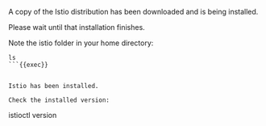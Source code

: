 
A copy of the Istio distribution has been downloaded and is being installed.

Please wait until that installation finishes.

Note the istio folder in your home directory:

```
ls
```{{exec}}


Istio has been installed.

Check the installed version:

```
istioctl version
```{{exec}}
